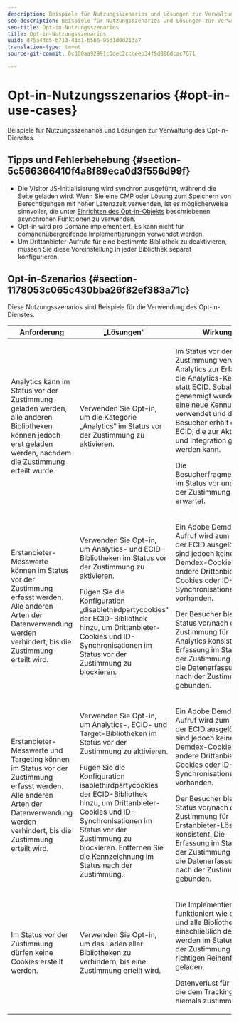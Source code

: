 ```yaml
---
description: Beispiele für Nutzungsszenarios und Lösungen zur Verwaltung des Opt-in-Dienstes.
seo-description: Beispiele für Nutzungsszenarios und Lösungen zur Verwaltung des Opt-in-Dienstes.
seo-title: Opt-in-Nutzungsszenarios
title: Opt-in-Nutzungsszenarios
uuid: d75a44d5-b713-43d1-b5b6-95d1d0d213a7
translation-type: tm+mt
source-git-commit: 0c300aa92991c0dec2ccdeeb34f9d886dcac7671

---
```



# Opt-in-Nutzungsszenarios {#opt-in-use-cases}

Beispiele für Nutzungsszenarios und Lösungen zur Verwaltung des Opt-in-Dienstes.

## Tipps und Fehlerbehebung {#section-5c566366410f4a8f89eca0d3f556d99f}

* Die Visitor JS-Initialisierung wird synchron ausgeführt, während die Seite geladen wird. Wenn Sie eine CMP oder Lösung zum Speichern von Berechtigungen mit hoher Latenzzeit verwenden, ist es möglicherweise sinnvoller, die unter [Einrichten des Opt-in-Objekts](../../implementation-guides/opt-in-service/getting-started.md#section-cf9ab638780141c9b62dc57cf00b7047) beschriebenen asynchronen Funktionen zu verwenden.
* Opt-in wird pro Domäne implementiert. Es kann nicht für domänenübergreifende Implementierungen verwendet werden.
* Um Drittanbieter-Aufrufe für eine bestimmte Bibliothek zu deaktivieren, müssen Sie diese Voreinstellung in jeder Bibliothek separat konfigurieren.

## Opt-in-Szenarios  {#section-1178053c065c430bba26f82ef383a71c}

Diese Nutzungsszenarios sind Beispiele für die Verwendung des Opt-in-Dienstes.

<table id="table_83C85343611344D8A8315157C1B4240F"> 
 <thead> 
  <tr> 
   <th colname="col1" class="entry"> Anforderung </th> 
   <th colname="col2" class="entry"> „Lösungen“ </th> 
   <th colname="col3" class="entry"> Wirkung </th> 
  </tr>
 </thead>
 <tbody> 
  <tr> 
   <td colname="col1"> <p>Analytics kann im Status vor der Zustimmung geladen werden, alle anderen Bibliotheken können jedoch erst geladen werden, nachdem die Zustimmung erteilt wurde. </p> </td> 
   <td colname="col2"> <p>Verwenden Sie Opt-in, um die Kategorie „Analytics“ im Status vor der Zustimmung zu aktivieren. </p> </td> 
   <td colname="col3"> <p>Im Status vor der Zustimmung verwendet Analytics zur Erfassung die Analytics-Kennung statt ECID. Sobald ECID genehmigt wurde, wird eine neue Kennung verwendet und der Besucher erhält eine ECID, die zur Aktivierung und Integration genutzt werden kann. </p> <p>Die Besucherfragmentierung im Status vor und nach der Zustimmung wird erwartet. </p> </td> 
  </tr> 
  <tr> 
   <td colname="col1"> <p>Erstanbieter-Messwerte können im Status vor der Zustimmung erfasst werden. Alle anderen Arten der Datenverwendung werden verhindert, bis die Zustimmung erteilt wird. </p> </td> 
   <td colname="col2"> <p>Verwenden Sie Opt-in, um Analytics- und ECID-Bibliotheken im Status vor der Zustimmung zu aktivieren. </p> <p>Fügen Sie die Konfiguration „disablethirdpartycookies“ der ECID-Bibliothek hinzu, um Drittanbieter-Cookies und ID-Synchronisationen im Status vor der Zustimmung zu blockieren. </p> </td> 
   <td colname="col3"> <p>Ein Adobe Demdex-Aufruf wird zum Abrufen der ECID ausgelöst, es sind jedoch keine Demdex-Cookies, andere Drittanbieter-Cookies oder ID-Synchronisationen vorhanden. </p> <p>Der Besucher bleibt im Status vor/nach der Zustimmung für Analytics konsistent. Die Erfassung im Status vor der Zustimmung ist an die Datenerfassung nach der Zustimmung gebunden. </p> </td> 
  </tr> 
  <tr> 
   <td colname="col1"> <p>Erstanbieter-Messwerte und Targeting können im Status vor der Zustimmung erfasst werden. Alle anderen Arten der Datenverwendung werden verhindert, bis die Zustimmung erteilt wird. </p> </td> 
   <td colname="col2"> <p>Verwenden Sie Opt-in, um Analytics-, ECID- und Target-Bibliotheken im Status vor der Zustimmung zu aktivieren. </p> <p>Fügen Sie die Konfiguration <span class="codeph">isablethirdpartycookies</span> der ECID-Bibliothek hinzu, um Drittanbieter-Cookies und ID-Synchronisationen im Status vor der Zustimmung zu blockieren. Entfernen Sie die Kennzeichnung im Status nach der Zustimmung. </p> </td> 
   <td colname="col3"> <p>Ein Adobe Demdex-Aufruf wird zum Abrufen der ECID ausgelöst, es sind jedoch keine Demdex-Cookies, andere Drittanbieter-Cookies oder ID-Synchronisationen vorhanden. </p> <p>Der Besucher bleibt im Status vor/nach der Zustimmung für Erstanbieter-Lösungen konsistent. Die Erfassung im Status vor der Zustimmung ist an die Datenerfassung nach der Zustimmung gebunden. </p> </td> 
  </tr> 
  <tr> 
   <td colname="col1"> <p>Im Status vor der Zustimmung dürfen keine Cookies erstellt werden. </p> </td> 
   <td colname="col2"> <p>Verwenden Sie Opt-in, um das Laden aller Bibliotheken zu verhindern, bis eine Zustimmung erteilt wird. </p> </td> 
   <td colname="col3"> <p>Die Implementierung funktioniert wie erwartet und alle Bibliotheken, einschließlich der ECID, werden im Status nach der Zustimmung in der richtigen Reihenfolge geladen. </p> <p>Datenverlust für Kunden, die dem Tracking niemals zustimmen. </p> </td> 
  </tr> 
 </tbody> 
</table>

